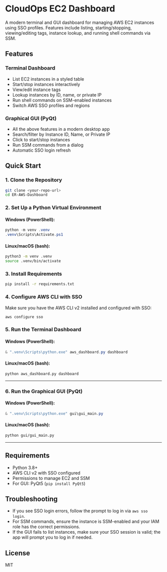 
# CloudOps EC2 Dashboard

A modern terminal and GUI dashboard for managing AWS EC2 instances using SSO profiles. Features include listing, starting/stopping, viewing/editing tags, instance lookup, and running shell commands via SSM.


## Features

### Terminal Dashboard
- List EC2 instances in a styled table
- Start/stop instances interactively
- View/edit instance tags
- Lookup instances by ID, name, or private IP
- Run shell commands on SSM-enabled instances
- Switch AWS SSO profiles and regions

### Graphical GUI (PyQt)
- All the above features in a modern desktop app
- Search/filter by Instance ID, Name, or Private IP
- Click to start/stop instances
- Run SSM commands from a dialog
- Automatic SSO login refresh


## Quick Start

### 1. Clone the Repository
```sh
git clone <your-repo-url>
cd ER-AWS-Dashboard
```

### 2. Set Up a Python Virtual Environment

#### **Windows (PowerShell):**
```powershell
python -m venv .venv
.venv\Scripts\Activate.ps1
```

#### **Linux/macOS (bash):**
```bash
python3 -m venv .venv
source .venv/bin/activate
```

### 3. Install Requirements
```sh
pip install -r requirements.txt
```

### 4. Configure AWS CLI with SSO
Make sure you have the AWS CLI v2 installed and configured with SSO:
```sh
aws configure sso
```


### 5. Run the Terminal Dashboard

#### **Windows (PowerShell):**
```powershell
& ".venv\Scripts\python.exe" aws_dashboard.py dashboard
```

#### **Linux/macOS (bash):**
```bash
python aws_dashboard.py dashboard
```

---

### 6. Run the Graphical GUI (PyQt)

#### **Windows (PowerShell):**
```powershell
& ".venv\Scripts\python.exe" gui\gui_main.py
```

#### **Linux/macOS (bash):**
```bash
python gui/gui_main.py
```

---


## Requirements
- Python 3.8+
- AWS CLI v2 with SSO configured
- Permissions to manage EC2 and SSM
- For GUI: PyQt5 (`pip install PyQt5`)


## Troubleshooting
- If you see SSO login errors, follow the prompt to log in via `aws sso login`.
- For SSM commands, ensure the instance is SSM-enabled and your IAM role has the correct permissions.
- If the GUI fails to list instances, make sure your SSO session is valid; the app will prompt you to log in if needed.

## License
MIT

